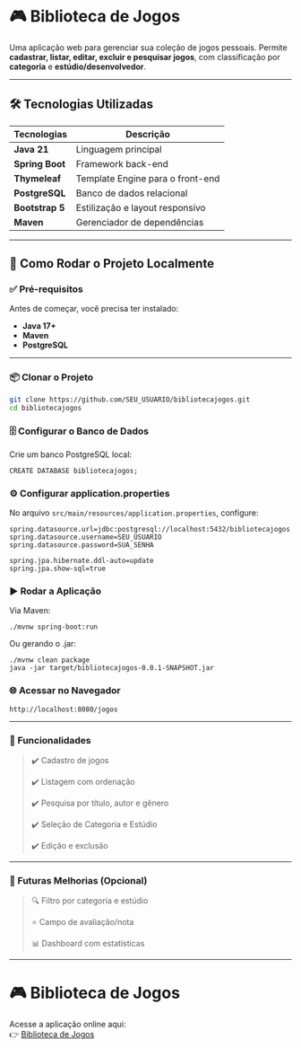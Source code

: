 # 🎮 Biblioteca de Jogos

Uma aplicação web para gerenciar sua coleção de jogos pessoais. Permite **cadastrar, listar, editar, excluir e pesquisar jogos**, com classificação por **categoria** e **estúdio/desenvolvedor**.

---

## 🛠 Tecnologias Utilizadas

| Tecnologias | Descrição |
|-------------|-----------|
| **Java 21** | Linguagem principal |
| **Spring Boot** | Framework back-end |
| **Thymeleaf** | Template Engine para o front-end |
| **PostgreSQL** | Banco de dados relacional |
| **Bootstrap 5** | Estilização e layout responsivo |
| **Maven** | Gerenciador de dependências |

---

## 🚀 Como Rodar o Projeto Localmente

### ✅ Pré-requisitos

Antes de começar, você precisa ter instalado:

- **Java 17+**  
- **Maven**  
- **PostgreSQL**  

---

### 📦 Clonar o Projeto

```bash
git clone https://github.com/SEU_USUARIO/bibliotecajogos.git
cd bibliotecajogos
````
### 🗄️ Configurar o Banco de Dados
Crie um banco PostgreSQL local:

````
CREATE DATABASE bibliotecajogos;
````
### ⚙️ Configurar application.properties
No arquivo `src/main/resources/application.properties`, configure:

````
spring.datasource.url=jdbc:postgresql://localhost:5432/bibliotecajogos
spring.datasource.username=SEU_USUARIO
spring.datasource.password=SUA_SENHA

spring.jpa.hibernate.ddl-auto=update
spring.jpa.show-sql=true
````


### ▶️ Rodar a Aplicação
Via Maven:

````
./mvnw spring-boot:run
````
Ou gerando o .jar:

````
./mvnw clean package
java -jar target/bibliotecajogos-0.0.1-SNAPSHOT.jar
````
### 🌐 Acessar no Navegador
````
http://localhost:8080/jogos
````

---

### 📸 Funcionalidades
>✔️ Cadastro de jogos
>
>✔️ Listagem com ordenação
>
>✔️ Pesquisa por título, autor e gênero
>
>✔️ Seleção de Categoria e Estúdio
>
>✔️ Edição e exclusão

---

### 📌 Futuras Melhorias (Opcional)
>🔍 Filtro por categoria e estúdio
>
>⭐ Campo de avaliação/nota
>
>📊 Dashboard com estatísticas

---

# 🎮 Biblioteca de Jogos

Acesse a aplicação online aqui:  
👉 [Biblioteca de Jogos](https://bibliotecajogos-5.onrender.com/jogos)



